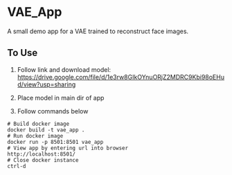 # VAE_App
A small demo app for a VAE trained to reconstruct face images.

## To Use 
1. Follow link and download model: https://drive.google.com/file/d/1e3rw8GIkOYnuORjZ2MDRC9Kbi98oEHud/view?usp=sharing
2. Place model in main dir of app

3. Follow commands below 
```
# Build docker image
docker build -t vae_app .
# Run docker image
docker run -p 8501:8501 vae_app
# View app by entering url into browser
http://localhost:8501/
# Close docker instance 
ctrl-d
```
